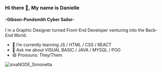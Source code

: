 ### Hi there 👋, My name is Danielle
#### -Gibson-Pondsmith Cyber Sailor-

I´m a Graphic Designer turned Front-End Developer venturing into the Back-End World.

- 🌱 I’m currently learning JS / HTML / CSS / REACT 
- 💬 Ask me about VISUAL BASIC / JAVA / MYSQL / POO 
- 😄 Pronouns: They/Them 

![sivaNODE_Simonetta](https://github.com/SIVAnode/SIVAnode/assets/141650837/e94afe4d-30ba-495e-91dd-39efb17a4581)

<!--
**SIVAnode/SIVAnode** is a ✨ _special_ ✨ repository because its `README.md` (this file) appears on your GitHub profile.

Here are some ideas to get you started:

- 🔭 I’m currently working on ...
- 🌱 I’m currently learning ...
- 👯 I’m looking to collaborate on ...
- 🤔 I’m looking for help with ...
- 💬 Ask me about ...
- 📫 How to reach me: ...
- 😄 Pronouns: ...
- ⚡ Fun fact: ...
-->
